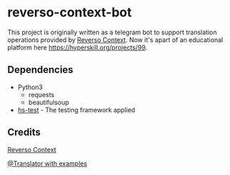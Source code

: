 # reverso-context-bot
This project is originally written as a telegram bot to support translation operations provided by [Reverso Context](https://context.reverso.net/). Now it's apart of an educational platform here https://hyperskill.org/projects/99.
## Dependencies
* Python3
  * requests
  * beautifulsoup
* [hs-test](https://github.com/hyperskill/hs-test/wiki) - The testing framework applied
## Credits
[Reverso Context](https://context.reverso.net/)

[@Translator with examples](https://t.me/translator_with_examples_bot)
